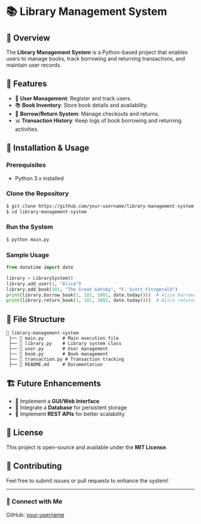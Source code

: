 # 📚 Library Management System

## 📝 Overview
The **Library Management System** is a Python-based project that enables users to manage books, track borrowing and returning transactions, and maintain user records.

## 📂 Features
- 📌 **User Management**: Register and track users.
- 📚 **Book Inventory**: Store book details and availability.
- 🔄 **Borrow/Return System**: Manage checkouts and returns.
- 📊 **Transaction History**: Keep logs of book borrowing and returning activities.

## 🚀 Installation & Usage
### Prerequisites
- Python 3.x installed

### Clone the Repository
```sh
$ git clone https://github.com/your-username/library-management-system.git
$ cd library-management-system
```

### Run the System
```sh
$ python main.py
```

### Sample Usage
```python
from datetime import date

library = LibrarySystem()
library.add_user(1, "Alice")
library.add_book(101, "The Great Gatsby", "F. Scott Fitzgerald")
print(library.borrow_book(1, 101, 1001, date.today()))  # Alice borrows the book
print(library.return_book(1, 101, 1002, date.today()))  # Alice returns the book
```

## 📜 File Structure
```
📂 library-management-system
 ├── 📄 main.py       # Main execution file
 ├── 📄 library.py    # Library system class
 ├── 📄 user.py       # User management
 ├── 📄 book.py       # Book management
 ├── 📄 transaction.py # Transaction tracking
 ├── 📄 README.md     # Documentation
```

## 🏗 Future Enhancements
- 🔹 Implement a **GUI/Web Interface**
- 🔹 Integrate a **Database** for persistent storage
- 🔹 Implement **REST APIs** for better scalability

## 📜 License
This project is open-source and available under the **MIT License**.

## 🤝 Contributing
Feel free to submit issues or pull requests to enhance the system!

---
### 🔗 Connect with Me
GitHub: [your-username](https://github.com/gopal-goyal)

